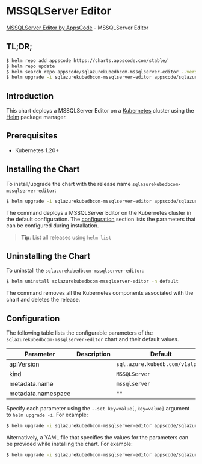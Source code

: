 # MSSQLServer Editor

[MSSQLServer Editor by AppsCode](https://appscode.com) - MSSQLServer Editor

## TL;DR;

```bash
$ helm repo add appscode https://charts.appscode.com/stable/
$ helm repo update
$ helm search repo appscode/sqlazurekubedbcom-mssqlserver-editor --version=v0.15.0
$ helm upgrade -i sqlazurekubedbcom-mssqlserver-editor appscode/sqlazurekubedbcom-mssqlserver-editor -n default --create-namespace --version=v0.15.0
```

## Introduction

This chart deploys a MSSQLServer Editor on a [Kubernetes](http://kubernetes.io) cluster using the [Helm](https://helm.sh) package manager.

## Prerequisites

- Kubernetes 1.20+

## Installing the Chart

To install/upgrade the chart with the release name `sqlazurekubedbcom-mssqlserver-editor`:

```bash
$ helm upgrade -i sqlazurekubedbcom-mssqlserver-editor appscode/sqlazurekubedbcom-mssqlserver-editor -n default --create-namespace --version=v0.15.0
```

The command deploys a MSSQLServer Editor on the Kubernetes cluster in the default configuration. The [configuration](#configuration) section lists the parameters that can be configured during installation.

> **Tip**: List all releases using `helm list`

## Uninstalling the Chart

To uninstall the `sqlazurekubedbcom-mssqlserver-editor`:

```bash
$ helm uninstall sqlazurekubedbcom-mssqlserver-editor -n default
```

The command removes all the Kubernetes components associated with the chart and deletes the release.

## Configuration

The following table lists the configurable parameters of the `sqlazurekubedbcom-mssqlserver-editor` chart and their default values.

|     Parameter      | Description |                  Default                   |
|--------------------|-------------|--------------------------------------------|
| apiVersion         |             | <code>sql.azure.kubedb.com/v1alpha1</code> |
| kind               |             | <code>MSSQLServer</code>                   |
| metadata.name      |             | <code>mssqlserver</code>                   |
| metadata.namespace |             | <code>""</code>                            |


Specify each parameter using the `--set key=value[,key=value]` argument to `helm upgrade -i`. For example:

```bash
$ helm upgrade -i sqlazurekubedbcom-mssqlserver-editor appscode/sqlazurekubedbcom-mssqlserver-editor -n default --create-namespace --version=v0.15.0 --set apiVersion=sql.azure.kubedb.com/v1alpha1
```

Alternatively, a YAML file that specifies the values for the parameters can be provided while
installing the chart. For example:

```bash
$ helm upgrade -i sqlazurekubedbcom-mssqlserver-editor appscode/sqlazurekubedbcom-mssqlserver-editor -n default --create-namespace --version=v0.15.0 --values values.yaml
```
